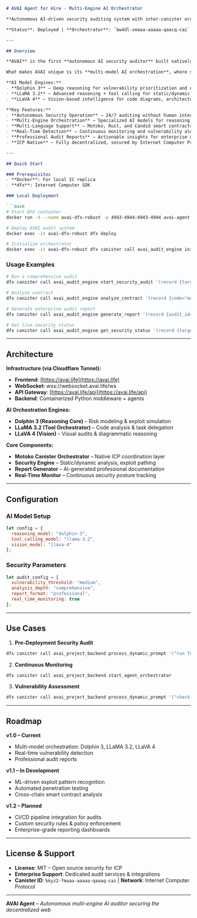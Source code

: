 ````markdown
# AVAI Agent for Hire - Multi-Engine AI Orchestrator

**Autonomous AI-driven security auditing system with inter-canister orchestration on ICP**

**Status**: Deployed | **Orchestrator**: `bw4dl-smaaa-aaaaa-qaacq-cai` | **Engines**: 3 Active  

---

## Overview

**AVAI** is the first **autonomous AI security auditor** built natively on the Internet Computer Protocol (ICP). It continuously analyzes smart contracts, detects vulnerabilities, and generates enterprise-grade reports.  

What makes AVAI unique is its **multi-model AI orchestration**, where specialized reasoning, tool-calling, and vision-capable models work together under a secure Motoko canister orchestrator.  

**AI Model Engines:**  
- **Dolphin 3** – Deep reasoning for vulnerability prioritization and exploit simulation  
- **LLaMA 3.2** – Advanced reasoning + tool calling for static/dynamic analysis  
- **LLaVA 4** – Vision-based intelligence for code diagrams, architecture flows, and visual audit reports  

**Key Features:**  
- **Autonomous Security Operation** – 24/7 auditing without human intervention  
- **Multi-Engine Orchestration** – Specialized AI models for reasoning, tool calling, and vision  
- **Multi-Language Support** – Motoko, Rust, and Candid smart contracts  
- **Real-Time Detection** – Continuous monitoring and vulnerability alerts  
- **Professional Audit Reports** – Actionable insights for enterprise adoption  
- **ICP Native** – Fully decentralized, secured by Internet Computer Protocol  

---

## Quick Start

### Prerequisites
- **Docker**: For local IC replica  
- **dfx**: Internet Computer SDK  

### Local Deployment

```bash
# Start DFX container
docker run -d --name avai-dfx-robust -p 4943-4944:4943-4944 avai-agent-for-hire-dfx-replica

# Deploy AVAI audit system
docker exec -it avai-dfx-robust dfx deploy

# Initialize orchestrator
docker exec -it avai-dfx-robust dfx canister call avai_audit_engine initialize
````

### Usage Examples

```bash
# Run a comprehensive audit
dfx canister call avai_audit_engine start_security_audit '(record {target="canister_id"; audit_type=variant{Comprehensive}; priority=variant{High}})'

# Analyze contract
dfx canister call avai_audit_engine analyze_contract '(record {code="motoko_code"; language=variant{Motoko}; depth=variant{Deep}})'

# Generate enterprise audit report
dfx canister call avai_audit_engine generate_report '(record {audit_id="session123"; format=variant{Professional}; include_recommendations=true})'

# Get live security status
dfx canister call avai_audit_engine get_security_status '(record {target="canister_id"})'
```

---

## Architecture

**Infrastructure (via Cloudflare Tunnel):**

* **Frontend**: [https://avai.life](https://avai.life)
* **WebSocket**: wss://websocket.avai.life/ws
* **API Gateway**: [https://avai.life/api](https://avai.life/api)
* **Backend**: Containerized Python middleware + agents

**AI Orchestration Engines:**

* **Dolphin 3 (Reasoning Core)** – Risk modeling & exploit simulation
* **LLaMA 3.2 (Tool Orchestrator)** – Code analysis & task delegation
* **LLaVA 4 (Vision)** – Visual audits & diagrammatic reasoning

**Core Components:**

* **Motoko Canister Orchestrator** – Native ICP coordination layer
* **Security Engine** – Static/dynamic analysis, exploit pathing
* **Report Generator** – AI-generated professional documentation
* **Real-Time Monitor** – Continuous security posture tracking

---

## Configuration

### AI Model Setup

```javascript
let config = {
  reasoning_model: "dolphin-3",
  tool_calling_model: "llama-3.2",
  vision_model: "llava-4"
};
```

### Security Parameters

```javascript
let audit_config = {
  vulnerability_threshold: "medium",
  analysis_depth: "comprehensive",
  report_format: "professional",
  real_time_monitoring: true
};
```

---

## Use Cases

1. **Pre-Deployment Security Audit**

```bash
dfx canister call avai_project_backend process_dynamic_prompt '("run full security audit before canister deployment", null)'
```

2. **Continuous Monitoring**

```bash
dfx canister call avai_project_backend start_agent_orchestrator
```

3. **Vulnerability Assessment**

```bash
dfx canister call avai_project_backend process_dynamic_prompt '("check Motoko contract vulnerabilities", null)'
```

---

## Roadmap

**v1.0 – Current**

* Multi-model orchestration: Dolphin 3, LLaMA 3.2, LLaVA 4
* Real-time vulnerability detection
* Professional audit reports

**v1.1 – In Development**

* ML-driven exploit pattern recognition
* Automated penetration testing
* Cross-chain smart contract analysis

**v1.2 – Planned**

* CI/CD pipeline integration for audits
* Custom security rules & policy enforcement
* Enterprise-grade reporting dashboards

---

## License & Support

* **License**: MIT – Open source security for ICP
* **Enterprise Support**: Dedicated audit services & integrations
* **Canister ID**: `bkyz2-fmaaa-aaaaa-qaaaq-cai` | **Network**: Internet Computer Protocol

---

**AVAI Agent** – *Autonomous multi-engine AI auditor securing the decentralized web*

```
